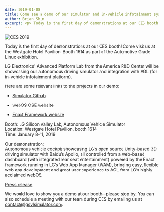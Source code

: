```yaml
---
date: 2019-01-08
title: Come see a demo of our simulator and in-vehicle infotainment system at CES!
author: Brian Shin
excerpt: <p> Today is the first day of demonstrations at our CES booth! Come visit us at the Westgate Hotel Pavilion, Booth 1614 as part of the Automotive Grade Linux exhibition.</p>
---
```


![CES 2019]({{site.baseurl}}/images/blog/ces2019.png)

Today is the first day of demonstrations at our CES booth! Come visit us at the Westgate Hotel Pavilion, Booth 1614 as part of the Automotive Grade Linux exhibition.

LG Electronics' Advanced Platform Lab from the America R&D Center will be showcasing our autonomous driving simulator and integration with AGL (for in-vehicle infotainment platform).

Here are some relevant links to the projects in our demo:

 - [Simulator Github](https://github.com/lgsvl/simulator)

 - [webOS OSE website](http://webosose.org/)

 - [Enact Framework website](https://enactjs.com/)

Booth: LG Silicon Valley Lab, Autonomous Vehicle Simulator <br/>
Location: Westgate Hotel Pavilion, booth 1614 <br/>
Time: January 8-11, 2019

Our demonstration: <br/>
Autonomous vehicle cockpit showcasing LG’s open source Unity-based 3D driving simulator with Baidu’s Apollo, all controlled from a web-based dashboard (with integrated rear seat entertainment) powered by the Enact framework running in LG’s Web App Manager (WAM), bringing easy, flexible web app development and great user experience to AGL from LG’s highly-acclaimed webOS.

[Press release](https://www.automotivelinux.org/announcements/2018/12/07/automotive-grade-linux-booth-at-ces-2019-showcases-amazon-alexa-integration-2019-toyota-rav4-and-20-open-source-automotive-demos)

We would love to show you a demo at our booth--please stop by. You can also schedule a meeting with our team during CES by emailing us at <contact@lgsvlsimulator.com>.
